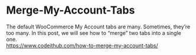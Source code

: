 # Merge-My-Account-Tabs
The default WooCommerce My Account tabs are many. Sometimes, they’re too many. In this post, we will see how to “merge” two tabs into a single one.<br>
https://www.codeithub.com/how-to-merge-my-account-tabs/
